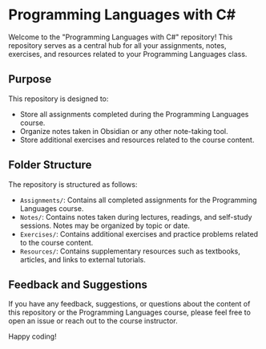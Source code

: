 # Programming Languages with C#

Welcome to the "Programming Languages with C#" repository! This repository serves as a central hub for all your assignments, notes, exercises, and resources related to your Programming Languages class.

## Purpose

This repository is designed to:

- Store all assignments completed during the Programming Languages course.
- Organize notes taken in Obsidian or any other note-taking tool.
- Store additional exercises and resources related to the course content.

## Folder Structure

The repository is structured as follows:

- `Assignments/`: Contains all completed assignments for the Programming Languages course.
- `Notes/`: Contains notes taken during lectures, readings, and self-study sessions. Notes may be organized by topic or date.
- `Exercises/`: Contains additional exercises and practice problems related to the course content.
- `Resources/`: Contains supplementary resources such as textbooks, articles, and links to external tutorials.

## Feedback and Suggestions

If you have any feedback, suggestions, or questions about the content of this repository or the Programming Languages course, please feel free to open an issue or reach out to the course instructor.

Happy coding!
